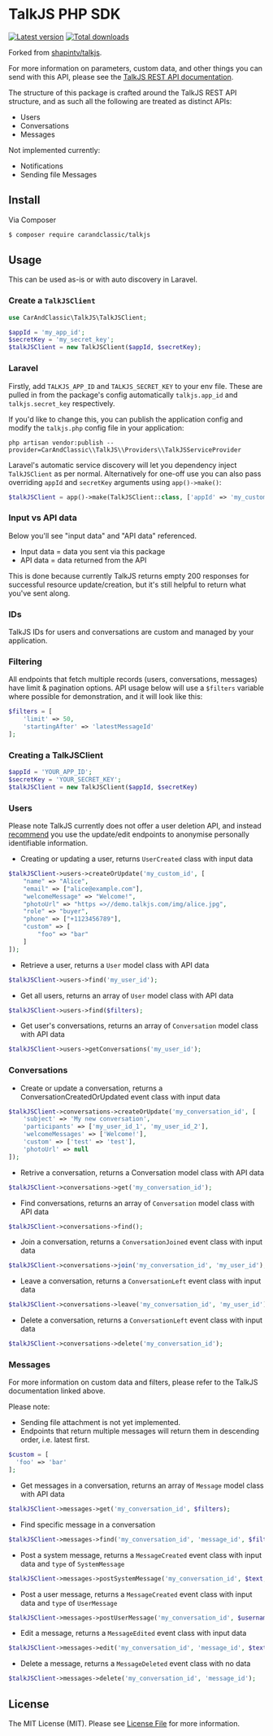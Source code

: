 # TalkJS PHP SDK

[![Latest version](https://img.shields.io/github/release/CarAndClassic/talkjs.svg?style=flat-square)](https://github.com/CarAndClassic/talkjs/releases)
[![Total downloads](https://img.shields.io/packagist/dt/CarAndClassic/talkjs.svg?style=flat-square)](https://packagist.org/packages/CarAndClassic/talkjs)

Forked from [shapintv/talkjs](https://github.com/shapintv/talkjs).

For more information on parameters, custom data, and other things you can send with this API, please see the [TalkJS REST API documentation](https://talkjs.com/docs/Reference/REST_API/Getting_Started/Introduction.html).

The structure of this package is crafted around the TalkJS REST API structure, and as such all the following are treated as distinct APIs:

- Users
- Conversations
- Messages

Not implemented currently:

- Notifications
- Sending file Messages

## Install

Via Composer

``` bash
$ composer require carandclassic/talkjs
```

## Usage

This can be used as-is or with auto discovery in Laravel.

### Create a `TalkJSClient`

```php
use CarAndClassic\TalkJS\TalkJSClient;

$appId = 'my_app_id';
$secretKey = 'my_secret_key';
$talkJSClient = new TalkJSClient($appId, $secretKey);
```

### Laravel

Firstly, add `TALKJS_APP_ID` and `TALKJS_SECRET_KEY` to your env file. These are pulled in from the package's config automatically `talkjs.app_id` and `talkjs.secret_key` respectively.

If you'd like to change this, you can publish the application config and modify the `talkjs.php` config file in your application:
```
php artisan vendor:publish --provider=CarAndClassic\\TalkJS\\Providers\\TalkJSServiceProvider
```

Laravel's automatic service discovery will let you dependency inject `TalkJSClient` as per normal. Alternatively for one-off use you can also pass overriding `appId` and `secretKey` arguments using `app()->make()`:

```php
$talkJSClient = app()->make(TalkJSClient::class, ['appId' => 'my_custom_app_id', 'secretKey' => 'my_custom_secret_key']);
```

### Input vs API data

Below you'll see "input data" and "API data" referenced.
- Input data = data you sent via this package
- API data = data returned from the API

This is done because currently TalkJS returns empty 200 responses for successful resource update/creation, but it's still helpful to return what you've sent along.

### IDs

TalkJS IDs for users and conversations are custom and managed by your application.

### Filtering

All endpoints that fetch multiple records (users, conversations, messages) have limit & pagination options. API usage below will use a `$filters` variable where possible for demonstration, and it will look like this:

```php
$filters = [
    'limit' => 50,
    'startingAfter' => 'latestMessageId'
];
```

### Creating a TalkJSClient

```php
$appId = 'YOUR_APP_ID';
$secretKey = 'YOUR_SECRET_KEY';
$talkJSClient = new TalkJSClient($appId, $secretKey)
```

### Users

Please note TalkJS currently does not offer a user deletion API, and instead [recommend](https://talkjs.com/dashboard/tLjeWrEK/docs/Reference/REST_API/Users.html#page_Deleting-users) you use the update/edit endpoints to anonymise personally identifiable information.

- Creating or updating a user, returns `UserCreated` class with input data
```php
$talkJSClient->users->createOrUpdate('my_custom_id', [
    "name" => "Alice",
    "email" => ["alice@example.com"],
    "welcomeMessage" => "Welcome!",
    "photoUrl" => "https =>//demo.talkjs.com/img/alice.jpg",
    "role" => "buyer",
    "phone" => ["+1123456789"],
    "custom" => [
        "foo" => "bar"
    ]
]);
```

- Retrieve a user, returns a `User` model class with API data
```php
$talkJSClient->users->find('my_user_id');
```

- Get all users, returns an array of `User` model class with API data
```php
$talkJSClient->users->find($filters);
```

- Get user's conversations, returns an array of `Conversation` model class with API data
```php
$talkJSClient->users->getConversations('my_user_id');
```

### Conversations

- Create or update a conversation, returns a ConversationCreatedOrUpdated event class with input data
```php
$talkJSClient->conversations->createOrUpdate('my_conversation_id', [
    'subject' => 'My new conversation',
    'participants' => ['my_user_id_1', 'my_user_id_2'],
    'welcomeMessages' => ['Welcome!'],
    'custom' => ['test' => 'test'],
    'photoUrl' => null
]);
```

- Retrive a conversation, returns a Conversation model class with API data
```php
$talkJSClient->conversations->get('my_conversation_id');
```

- Find conversations, returns an array of `Conversation` model class with API data
```php
$talkJSClient->conversations->find();
```

- Join a conversation, returns a `ConversationJoined` event class with input data
```php
$talkJSClient->conversations->join('my_conversation_id', 'my_user_id');
```

- Leave a conversation, returns a `ConversationLeft` event class with input data
```php
$talkJSClient->conversations->leave('my_conversation_id', 'my_user_id');
```

- Delete a conversation, returns a `ConversationLeft` event class with input data
```php
$talkJSClient->conversations->delete('my_conversation_id');
```

### Messages

For more information on custom data and filters, please refer to the TalkJS documentation linked above.

Please note:
- Sending file attachment is not yet implemented.
- Endpoints that return multiple messages will return them in descending order, i.e. latest first.

```php
$custom = [
  'foo' => 'bar'
];
```

- Get messages in a conversation, returns an array of `Message` model class with API data
```php
$talkJSClient->messages->get('my_conversation_id', $filters);
```

- Find specific message in a conversation
```php
$talkJSClient->messages->find('my_conversation_id', 'message_id', $filters);
```

- Post a system message, returns a `MessageCreated` event class with input data and `type` of `SystemMessage`
```php
$talkJSClient->messages->postSystemMessage('my_conversation_id', $text, $custom);
```

- Post a user message, returns a `MessageCreated` event class with input data and `type` of `UserMessage`
```php
$talkJSClient->messages->postUserMessage('my_conversation_id', $username, $text, $custom);
```

- Edit a message, returns a `MessageEdited` event class with input data
```php
$talkJSClient->messages->edit('my_conversation_id', 'message_id', $text, $custom);
```

- Delete a message, returns a `MessageDeleted` event class with no data
```php
$talkJSClient->messages->delete('my_conversation_id', 'message_id');
```

## License

The MIT License (MIT). Please see [License File](LICENSE) for more information.
